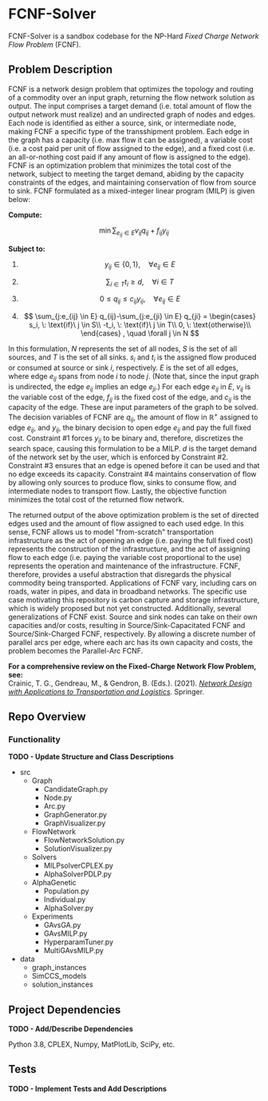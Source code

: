 # FCNF-Solver

FCNF-Solver is a sandbox codebase for the NP-Hard *Fixed Charge Network Flow Problem* (FCNF).

## Problem Description
FCNF is a network design problem that optimizes the topology and routing of a commodity over an input graph, returning 
the flow network solution as output. The input comprises a target demand (i.e. total amount of flow the output network 
must realize) and an undirected graph of nodes and edges. Each node is identified as either a source, sink, or 
intermediate node, making FCNF a specific type of the transshipment problem. Each edge in the graph has a capacity 
(i.e. max flow it can be assigned), a variable cost (i.e. a cost paid per unit of flow assigned to the edge), and a 
fixed cost (i.e. an all-or-nothing cost paid if any amount of flow is assigned to the edge). FCNF is an optimization 
problem that minimizes the total cost of the network, subject to meeting the target demand, abiding by the capacity 
constraints of the edges, and maintaining conservation of flow from source to sink. FCNF formulated as a mixed-integer 
linear program (MILP) is given below:

**Compute:**

$$ \min \sum_{e_{ij} \in E} v_{ij} q_{ij} + f_{ij} y_{ij} $$


**Subject to:**

1) $$ y_{ij} \in \lbrace 0,1 \rbrace, \quad \forall e_{ij} \in E $$

2) $$ \sum_{i \in T} t_i \geq d, \quad \forall i \in T $$

3) $$ 0 \leq q_{ij} \leq c_{ij} y_{ij}, \quad \forall e_{ij} \in E $$

4) $$ \sum_{j:e_{ij} \in E} q_{ij}-\sum_{j:e_{ji} \in E} q_{ji} =
      \begin{cases}
          s_i, \: \text{if}\ j \in S\\
          -t_i, \: \text{if}\ j \in T\\
          0, \: \text{otherwise}\\
      \end{cases} 
    , \quad \forall j \in N $$

In this formulation, $N$ represents the set of all nodes, $S$ is the set of all sources, and $T$ is the set of all 
sinks. $s_i$ and $t_i$ is the assigned flow produced or consumed at source or sink $i$, respectively. $E$ is the set of 
all edges, where edge $e_{ij}$ spans from node $i$ to node $j$. (Note that, since the input graph is undirected, the 
edge $e_{ij}$ implies an edge  $e_{ji}$.) For each edge $e_{ij}$ in $E$, $v_{ij}$ is the variable cost of the edge, 
$f_{ij}$ is the fixed cost of the edge, and $c_{ij}$ is the capacity of the edge. These are input parameters of the 
graph to be solved. The decision variables of FCNF are $q_{ij}$, the amount of flow in $\mathbb{R}^+$ assigned to edge 
$e_{ij}$, and $y_{ij}$, the binary decision to open edge $e_{ij}$ and pay the full fixed cost. Constraint #1 forces 
$y_{ij}$ to be binary and, therefore, discretizes the search space, causing this formulation to be a MILP. $d$ 
is the target demand of the network set by the user, which is enforced by Constraint #2. Constraint #3 ensures that an
edge is opened before it can be used and that no edge exceeds its capacity. Constraint #4 maintains conservation of
flow by allowing only sources to produce flow, sinks to consume flow, and intermediate nodes to transport flow. Lastly,
the objective function minimizes the total cost of the returned flow network.

The returned output of the above optimization problem is the set of directed edges used and the amount of flow assigned 
to each used edge. In this sense, FCNF allows us to model "from-scratch" transportation infrastructure as the act of 
opening an edge (i.e. paying the full fixed cost) represents the construction of the infrastructure, and the act of 
assigning flow to each edge (i.e. paying the variable cost proportional to the use) represents the operation and 
maintenance of the infrastructure. FCNF, therefore, provides a useful abstraction that disregards the physical commodity
being transported. Applications of FCNF vary, including cars on roads, water in pipes, and data in broadband networks.
The specific use case motivating this repository is carbon capture and storage infrastructure, which is widely proposed 
but not yet constructed. Additionally, several generalizations of FCNF exist. Source and sink nodes can take on their 
own capacities and/or costs, resulting in Source/Sink-Capacitated FCNF and Source/Sink-Charged FCNF, respectively. By
allowing a discrete number of parallel arcs per edge, where each arc has its own capacity and costs, the problem becomes
the Parallel-Arc FCNF.

**For a comprehensive review on the Fixed-Charge Network Flow Problem, see:**         
Crainic, T. G., Gendreau, M., & Gendron, B. (Eds.). (2021). 
[*Network Design with Applications to Transportation and Logistics*](https://link.springer.com/book/10.1007/978-3-030-64018-7). 
Springer.

## Repo Overview

### Functionality



**TODO - Update Structure and Class Descriptions**

+ src
  + Graph
    + CandidateGraph.py
    + Node.py
    + Arc.py
    + GraphGenerator.py
    + GraphVisualizer.py
  + FlowNetwork
    + FlowNetworkSolution.py
    + SolutionVisualizer.py
  + Solvers
    + MILPsolverCPLEX.py
    + AlphaSolverPDLP.py
  + AlphaGenetic
    + Population.py
    + Individual.py
    + AlphaSolver.py
  + Experiments
    + GAvsGA.py
    + GAvsMILP.py
    + HyperparamTuner.py
    + MultiGAvsMILP.py
+ data
  + graph_instances
  + SimCCS_models
  + solution_instances

## Project Dependencies

**TODO - Add/Describe Dependencies**

Python 3.8, CPLEX, Numpy, MatPlotLib, SciPy, etc.

## Tests

**TODO - Implement Tests and Add Descriptions**
